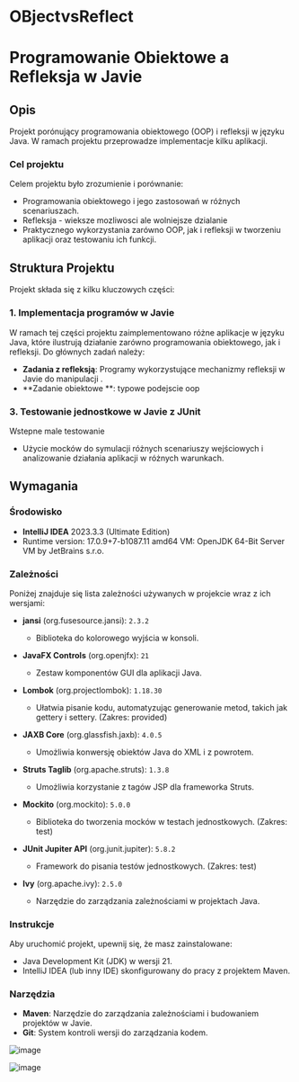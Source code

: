 ﻿# OBjectvsReflect

#  Programowanie Obiektowe a Refleksja w Javie



## Opis

Projekt porónujący programowania obiektowego (OOP) i refleksji w języku Java. W ramach projektu przeprowadze implementacje kilku aplikacji. 

### Cel projektu

Celem projektu było zrozumienie i porównanie:
- Programowania obiektowego i jego zastosowań w różnych scenariuszach.
- Refleksja - wieksze mozliwosci ale wolniejsze dzialanie 
- Praktycznego wykorzystania zarówno OOP, jak i refleksji w tworzeniu aplikacji oraz testowaniu ich funkcji.

## Struktura Projektu

Projekt składa się z kilku kluczowych części:

### 1. **Implementacja programów w Javie**

W ramach tej części projektu zaimplementowano różne aplikacje w języku Java, które ilustrują działanie zarówno programowania obiektowego, jak i refleksji. Do głównych zadań należy:

- **Zadania z refleksją**: Programy wykorzystujące mechanizmy refleksji w Javie do manipulacji .
- **Zadanie obiektowe **:  typowe podejscie oop

### 3. **Testowanie jednostkowe w Javie z JUnit**

Wstepne male testowanie 

- Użycie mocków do symulacji różnych scenariuszy wejściowych i analizowanie działania aplikacji w różnych warunkach.


## Wymagania

### Środowisko 

- **IntelliJ IDEA**  2023.3.3 (Ultimate Edition)
- Runtime version: 17.0.9+7-b1087.11 amd64 VM: OpenJDK 64-Bit Server VM by JetBrains s.r.o.

### Zależności

Poniżej znajduje się lista zależności używanych w projekcie wraz z ich wersjami:

- **jansi** (org.fusesource.jansi): `2.3.2`
  - Biblioteka do kolorowego wyjścia w konsoli.
  
- **JavaFX Controls** (org.openjfx): `21`
  - Zestaw komponentów GUI dla aplikacji Java.

- **Lombok** (org.projectlombok): `1.18.30`
  - Ułatwia pisanie kodu, automatyzując generowanie metod, takich jak gettery i settery. (Zakres: provided)
  
- **JAXB Core** (org.glassfish.jaxb): `4.0.5`
  - Umożliwia konwersję obiektów Java do XML i z powrotem.

- **Struts Taglib** (org.apache.struts): `1.3.8`
  - Umożliwia korzystanie z tagów JSP dla frameworka Struts.

- **Mockito** (org.mockito): `5.0.0`
  - Biblioteka do tworzenia mocków w testach jednostkowych. (Zakres: test)

- **JUnit Jupiter API** (org.junit.jupiter): `5.8.2`
  - Framework do pisania testów jednostkowych. (Zakres: test)

- **Ivy** (org.apache.ivy): `2.5.0`
  - Narzędzie do zarządzania zależnościami w projektach Java.

### Instrukcje

Aby uruchomić projekt, upewnij się, że masz zainstalowane:
- Java Development Kit (JDK) w wersji 21.
- IntelliJ IDEA (lub inny IDE) skonfigurowany do pracy z projektem Maven.


### Narzędzia

- **Maven**: Narzędzie do zarządzania zależnościami i budowaniem projektów w Javie.
- **Git**: System kontroli wersji do zarządzania kodem.

![image](https://github.com/user-attachments/assets/6c7f312d-d24f-4dcd-86d4-8a54895d76e2)

![image](https://github.com/user-attachments/assets/cfe00aa7-d321-4346-93de-5a6855e01a7a)




